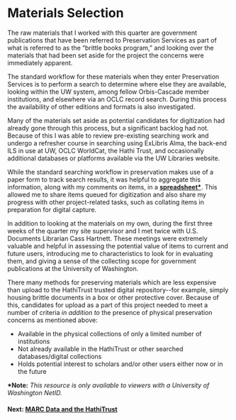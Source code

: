# Materials Selection

The raw materials that I worked with this quarter are government publications that have been referred to Preservation Services as part of what is referred to as the “brittle books program,” and looking over the materials that had been set aside for the project the concerns were immediately apparent.

The standard workflow for these materials when they enter Preservation Services is to perform a search to determine where else they are available, looking within the UW system, among fellow Orbis-Cascade member institutions, and elsewhere via an OCLC record search. During this process the availability of other editions and formats is also investigated.

Many of the materials set aside as potential candidates for digitization had already gone through this process, but a significant backlog had not. Because of this I was able to review pre-existing searching work and undergo a refresher course in searching using ExLibris Alma, the back-end ILS in use at UW, OCLC WorldCat, the Hathi Trust, and occasionally additional databases or platforms available via the UW Libraries website. 

While the standard searching workflow in preservation makes use of a paper form to track search results, it was helpful to aggregate this information, along with my comments on items, in a **[spreadsheet*](https://drive.google.com/open?id=1Ko23klLYZBxVG8YzPaX33mD2GGJP4uCm62bc3HNvxUQ)**. This allowed me to share items queued for digitization and also share my progress with other project-related tasks, such as collating items in preparation for digital capture.

In addition to looking at the materials on my own, during the first three weeks of the quarter my site supervisor and I met twice with U.S. Documents Librarian Cass Hartnett. These meetings were extremely valuable and helpful in assessing the potential value of items to current and future users, introducing me to characteristics to look for in evaluating them, and giving a sense of the collecting scope for government publications at the University of Washington. 

There many methods for preserving materials which are less expensive than upload to  the HathiTrust trusted digital repository--for example, simply housing brittle documents in a box or other protective cover. Because of this, candidates for upload as a part of this project needed to meet a number of criteria _in addition to_ the presence of physical preservation concerns as mentioned above:
- Available in the physical collections of only a limited number of institutions
- Not already available in the HathiTrust or other searched databases/digital collections
- Holds potential interest to scholars and/or other users either now or in the future

__*Note:__ _This resource is only available to viewers with a University of Washington NetID._  
#### Next: [MARC Data and the HathiTrust](MARCAndHathi.md)
